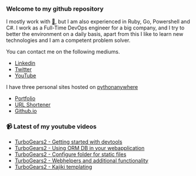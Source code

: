 ### Welcome to my github repository

I mostly work with [:snake:](https://www.python.org/), but I am also experienced in Ruby, Go, Powershell and C#. I work as a Full-Time DevOps engineer for a big company, and I try to better the environment on a daily basis, apart from this I like to learn new technologies and I am a competent problem solver.

You can contact me on the following mediums.
- [Linkedin](https://www.linkedin.com/in/r3ap3rpy)
- [Twitter](https://twitter.com/r3ap3rpy)
- [YouTube](https://www.youtube.com/channel/UC1qkMXH8d2I9DDAtBSeEHqg)

I have three personal sites hosted on [pythonanywhere](https://www.pythonanywhere.com/)
- [Portfolio](http://r3ap3rpy.pythonanywhere.com/)
- [URL Shortener](http://shortenpy.pythonanywhere.com/)
- [Github.io](https://r3ap3rpy.github.io/)

### :video_camera: Latest of my youtube videos
<!-- YOUTUBE:START -->
- [TurboGears2 - Getting started with devtools](https://www.youtube.com/watch?v=PtdyApyD4Fg)
- [TurboGears2 - Using ORM DB in your webapplication](https://www.youtube.com/watch?v=fYIN5As2aGQ)
- [TurboGears2 - Configure folder for static files](https://www.youtube.com/watch?v=Vjtx3o4BFhs)
- [TurboGears2 - Webhelpers and additional functionality](https://www.youtube.com/watch?v=VyPPGGtGCfo)
- [TurboGears2 - Kajiki templating](https://www.youtube.com/watch?v=BzwjyFRPv2Q)
<!-- YOUTUBE:END -->

